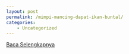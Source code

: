 ```yaml
---
layout: post
permalink: /mimpi-mancing-dapat-ikan-buntal/
categories:
    - Uncategorized
---
```


[Baca Selengkapnya](/01)